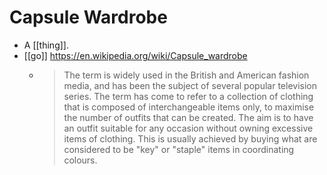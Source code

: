 # Capsule Wardrobe

- A [[thing]].
- [[go]] https://en.wikipedia.org/wiki/Capsule_wardrobe
  - > The term is widely used in the British and American fashion media, and has been the subject of several popular television series. The term has come to refer to a collection of clothing that is composed of interchangeable items only, to maximise the number of outfits that can be created. The aim is to have an outfit suitable for any occasion without owning excessive items of clothing. This is usually achieved by buying what are considered to be "key" or "staple" items in coordinating colours.



